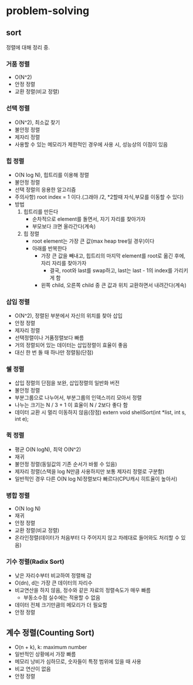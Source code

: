 # problem-solving

## sort
정렬에 대해 정리 중.

### 거품 정렬
- O(N^2)
- 안정 정렬
- 교환 정렬(비교 정렬)

### 선택 정렬
- O(N^2), 최소값 찾기
- 불안정 정렬
- 제자리 정렬
- 사용할 수 있는 메모리가 제한적인 경우에 사용 시, 성능상의 이점이 있음

### 힙 정렬
- O(N log N), 힙트리를 이용해 정렬
- 불안정 정렬
- 선택 정렬의 응용한 알고리즘
- 주의사항) root index = 1 이다.(그래야 /2, *2할때 자식,부모를 이동할 수 있다)
- 방법
    1. 힙트리를 만든다
        - 순차적으로 element를 돌면서, 자기 자리를 찾아가자
        - 부모보다 크면 올라간다(계속)
    2. 힙 정렬
        - root element는 가장 큰 값(max heap tree일 경우)이다
        - 아래를 반복한다
            - 가장 큰 값을 빼내고, 힙트리의 마지막 element를 root로 옮긴 후에, 자리 자리를 찾아가자
                - 결국, root와 last를 swap하고, last는 last - 1의 index를 가리키게 함
            - 왼쪽 child, 오른쪽 child 중 큰 값과 위치 교환하면서 내려간다(계속)

### 삽입 정렬
- O(N^2), 정렬된 부분에서 자신의 위치를 찾아 삽입
- 안정 정렬
- 제자리 정렬
- 선택정렬이나 거품정렬보다 빠름
- 거의 정렬되어 있는 데이터는 삽입정렬이 효율이 좋음
- 대신 한 번 돌 때 하나만 정렬됨(단점)

### 쉘 정렬
- 삽입 정렬의 단점을 보완, 삽입정렬의 일반화 버전
- 불안정 정렬
- 부분그룹으로 나누어서, 부분그룹의 인덱스끼리 모아서 정렬
- 나누는 크기는 N / 3 + 1 이 효율이 N / 2보다 좋다 함
- 데이터 교환 시 멀리 이동하지 않음(장점)
extern void shellSort(int *list, int s, int e);

### 퀵 정렬
- 평균 O(N logN), 최악 O(N^2)
- 재귀
- 불안정 정렬(동일값의 기존 순서가 바뀔 수 있음)
- 제자리 정렬(스택을 log N만큼 사용하지만 보통 제자리 정렬로 구분함)
- 일반적인 경우 다른 O(N log N)정렬보다 빠르다(CPU캐시 히트율이 높아서)

### 병합 정렬
- O(N log N)
- 재귀
- 안정 정렬
- 교환 정렬(비교 정렬)
- 온라인정렬(데이터가 처음부터 다 주어지지 않고 차례대로 들어와도 처리할 수 있음)

### 기수 정렬(Radix Sort)
- 낮은 자리수부터 비교하여 정렬해 감
- O(dn), d는 가장 큰 데이터의 자리수
- 비교연산을 하지 않음, 정수와 같은 자료의 정렬속도가 매우 빠름
  - 부동소수점 실수에는 적용할 수 없음
- 데이터 전체 크기만큼의 메모리가 더 필요함
- 안정 정렬

## 계수 정렬(Counting Sort)
- O(n + k), k: maximum number
- 일반적인 상황에서 가장 빠름
- 메모리 낭비가 심하므로, 숫자들이 특정 범위에 있을 때 사용
- 비교 연산이 없음
- 안정 정렬

